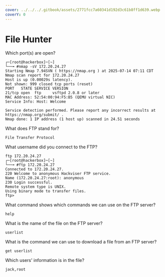 ```yaml
---
cover: ../../../.gitbook/assets/2771fcc7a60341d192d3c61b8ff1d639.webp
coverY: 0
---
```


# File Hunter

Which port(s) are open?

```
┌─[root@hackerbox]─[~]
└──╼ #nmap -sV 172.20.24.27
Starting Nmap 7.94SVN ( https://nmap.org ) at 2025-07-14 07:11 CDT
Nmap scan report for 172.20.24.27
Host is up (0.00029s latency).
Not shown: 999 closed tcp ports (reset)
PORT   STATE SERVICE VERSION
21/tcp open  ftp     vsftpd 2.0.8 or later
MAC Address: 52:54:00:94:F5:B5 (QEMU virtual NIC)
Service Info: Host: Welcome

Service detection performed. Please report any incorrect results at https://nmap.org/submit/ .
Nmap done: 1 IP address (1 host up) scanned in 24.51 seconds

```

What does FTP stand for?

```
File Transfer Protocol
```

What username did you connect to the FTP?

```
ftp 172.20.24.27
┌─[root@hackerbox]─[~]
└──╼ #ftp 172.20.24.27
Connected to 172.20.24.27.
220 Welcome to anonymous Hackviser FTP service.
Name (172.20.24.27:root): anonymous 
230 Login successful.
Remote system type is UNIX.
Using binary mode to transfer files.
ftp> 
```

What command shows which commands we can use on the FTP server?

```
help
```

What is the name of the file on the FTP server?

```
userlist
```

What is the command we can use to download a file from an FTP server?

```
get userlist
```

Which users' information is in the file?

```
jack,root
```
